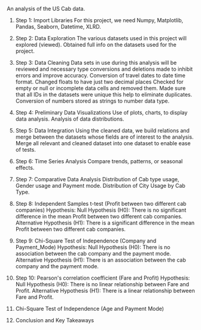 An analysis of the US Cab data.

1. Step 1: Import Libraries
For this project, we need Numpy, Matplotlib, Pandas, Seaborn, Datetime, XLRD.

2. Step 2: Data Exploration
The various datasets used in this project will explored (viewed).
Obtained full info on the datasets used for the project.

3. Step 3: Data Cleaning
Data sets in use during this analysis will be reviewed and necessary type conversions and deletions made to inhibit errors and improve accuracy.
Conversion of travel dates to date time format.
Changed floats to have just two decimal places
Checked for empty or null or incomplete data cells and removed them.
Made sure that all IDs in the datasets were unique this help to eliminate duplicates.
Conversion of numbers stored as strings to number data type.

4. Step 4: Preliminary Data Visualizations
Use of plots, charts, to display data analysis.
Analysis of data distributions.

5. Step 5: Data Integration
Using the cleaned data, we build relations and merge between the datasets whose fields are of interest to the analysis.
Merge all relevant and cleaned dataset into one dataset to enable ease of tests.

6. Step 6: Time Series Analysis
Compare trends, patterns, or seasonal effects.

7. Step 7: Comparative Data Analysis
Distribution of Cab type usage, Gender usage and Payment mode.
Distribution of City Usage by Cab Type.

8. Step 8: Independent Samples t-test (Profit between two different cab companies)
Hypothesis:
Null Hypothesis (H0): There is no significant difference in the mean Profit between two different cab companies.
Alternative Hypothesis (H1): There is a significant difference in the mean Profit between two different cab companies.

9. Step 9: Chi-Square Test of Independence (Company and Payment_Mode)
Hypothesis:
Null Hypothesis (H0): There is no association between the cab company and the payment mode.
Alternative Hypothesis (H1): There is an association between the cab company and the payment mode.

10. Step 10: Pearson's correlation coefficient (Fare and Profit)
Hypothesis:
Null Hypothesis (H0): There is no linear relationship between Fare and Profit.
Alternative Hypothesis (H1): There is a linear relationship between Fare and Profit.

11. Chi-Square Test of Independence (Age and Payment Mode)

12. Conclusion and Key Takeaways

